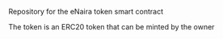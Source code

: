 Repository for the eNaira token smart contract

The token is an ERC20 token that can be minted by the owner
